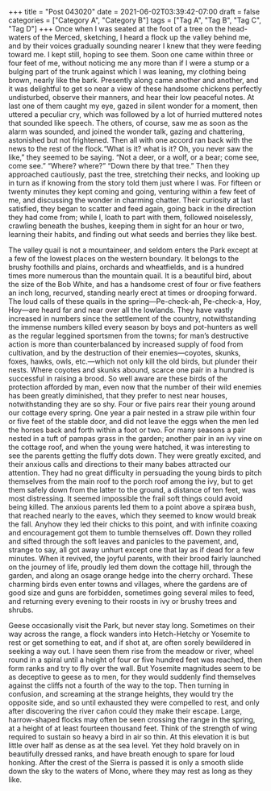 +++
title = "Post 043020"
date = 2021-06-02T03:39:42-07:00
draft = false
categories = ["Category A", "Category B"]
tags = ["Tag A", "Tag B", "Tag C", "Tag D"]
+++
Once when I was seated at the foot of a tree on the head-waters of the Merced, sketching, I heard a flock up the valley behind me, and by their voices gradually sounding nearer I knew that they were feeding toward me. I kept still, hoping to see them. Soon one came within three or four feet of me, without noticing me any more than if I were a stump or a bulging part of the trunk against which I was leaning, my clothing being brown, nearly like the bark. Presently along came another and another, and it was delightful to get so near a view of these handsome chickens perfectly undisturbed, observe their manners, and hear their low peaceful notes. At last one of them caught my eye, gazed in silent wonder for a moment, then uttered a peculiar cry, which was followed by a lot of hurried muttered notes that sounded like speech. The others, of course, saw me as soon as the alarm was sounded, and joined the wonder talk, gazing and chattering, astonished but not frightened. Then all with one accord ran back with the news to the rest of the flock.“What is it? what is it? Oh, you never saw the like,” they seemed to be saying. “Not a deer, or a wolf, or a bear; come see, come see.” “Where? where?” “Down there by that tree.” Then they approached cautiously, past the tree, stretching their necks, and looking up in turn as if knowing from the story told them just where I was. For fifteen or twenty minutes they kept coming and going, venturing within a few feet of me, and discussing the wonder in charming chatter. Their curiosity at last satisfied, they began to scatter and feed again, going back in the direction they had come from; while I, loath to part with them, followed noiselessly, crawling beneath the bushes, keeping them in sight for an hour or two, learning their habits, and finding out what seeds and berries they like best.

The valley quail is not a mountaineer, and seldom enters the Park except at a few of the lowest places on the western boundary. It belongs to the brushy foothills and plains, orchards and wheatfields, and is a hundred times more numerous than the mountain quail. It is a beautiful bird, about the size of the Bob White, and has a handsome crest of four or five feathers an inch long, recurved, standing nearly erect at times or drooping forward. The loud calls of these quails in the spring—Pe-check-ah, Pe-check-a, Hoy, Hoy—are heard far and near over all the lowlands. They have vastly increased in numbers since the settlement of the country, notwithstanding the immense numbers killed every season by boys and pot-hunters as well as the regular leggined sportsmen from the towns; for man’s destructive action is more than counterbalanced by increased supply of food from cultivation, and by the destruction of their enemies—coyotes, skunks, foxes, hawks, owls, etc.—which not only kill the old birds, but plunder their nests. Where coyotes and skunks abound, scarce one pair in a hundred is successful in raising a brood. So well aware are these birds of the protection afforded by man, even now that the number of their wild enemies has been greatly diminished, that they prefer to nest near houses, notwithstanding they are so shy. Four or five pairs rear their young around our cottage every spring. One year a pair nested in a straw pile within four or five feet of the stable door, and did not leave the eggs when the men led the horses back and forth within a foot or two. For many seasons a pair nested in a tuft of pampas grass in the garden; another pair in an ivy vine on the cottage roof, and when the young were hatched, it was interesting to see the parents getting the fluffy dots down. They were greatly excited, and their anxious calls and directions to their many babes attracted our attention. They had no great difficulty in persuading the young birds to pitch themselves from the main roof to the porch roof among the ivy, but to get them safely down from the latter to the ground, a distance of ten feet, was most distressing. It seemed impossible the frail soft things could avoid being killed. The anxious parents led them to a point above a spiræa bush, that reached nearly to the eaves, which they seemed to know would break the fall. Anyhow they led their chicks to this point, and with infinite coaxing and encouragement got them to tumble themselves off. Down they rolled and sifted through the soft leaves and panicles to the pavement, and, strange to say, all got away unhurt except one that lay as if dead for a few minutes. When it revived, the joyful parents, with their brood fairly launched on the journey of life, proudly led them down the cottage hill, through the garden, and along an osage orange hedge into the cherry orchard. These charming birds even enter towns and villages, where the gardens are of good size and guns are forbidden, sometimes going several miles to feed, and returning every evening to their roosts in ivy or brushy trees and shrubs.

Geese occasionally visit the Park, but never stay long. Sometimes on their way across the range, a flock wanders into Hetch-Hetchy or Yosemite to rest or get something to eat, and if shot at, are often sorely bewildered in seeking a way out. I have seen them rise from the meadow or river, wheel round in a spiral until a height of four or five hundred feet was reached, then form ranks and try to fly over the wall. But Yosemite magnitudes seem to be as deceptive to geese as to men, for they would suddenly find themselves against the cliffs not a fourth of the way to the top. Then turning in confusion, and screaming at the strange heights, they would try the opposite side, and so until exhausted they were compelled to rest, and only after discovering the river cañon could they make their escape. Large, harrow-shaped flocks may often be seen crossing the range in the spring, at a height of at least fourteen thousand feet. Think of the strength of wing required to sustain so heavy a bird in air so thin. At this elevation it is but little over half as dense as at the sea level. Yet they hold bravely on in beautifully dressed ranks, and have breath enough to spare for loud honking. After the crest of the Sierra is passed it is only a smooth slide down the sky to the waters of Mono, where they may rest as long as they like.
